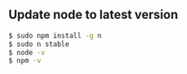 ## Update node to latest version
```sh
$ sudo npm install -g n
$ sudo n stable
$ node -v
$ npm -v
```